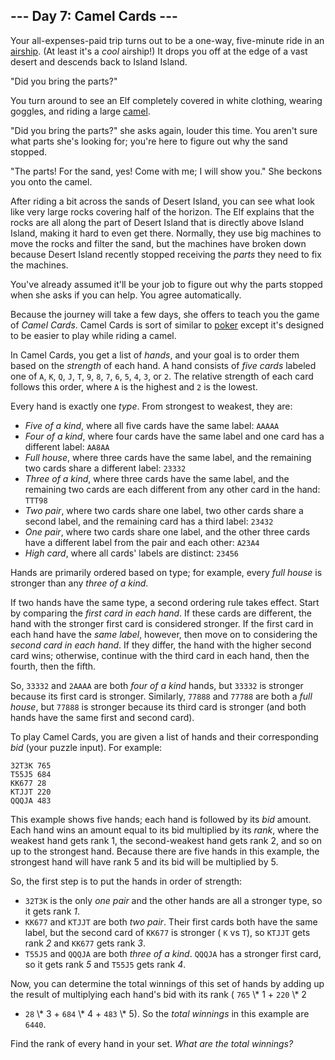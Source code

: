 ## \-\-\- Day 7: Camel Cards ---

Your all-expenses-paid trip turns out to be a one-way, five-minute ride in an
[airship](https://en.wikipedia.org/wiki/Airship). (At least it's a _cool_
airship!) It drops you off at the edge of a vast desert and descends back to
Island Island.

"Did you bring the parts?"

You turn around to see an Elf completely covered in white clothing, wearing
goggles, and riding a large [camel](https://en.wikipedia.org/wiki/Dromedary).

"Did you bring the parts?" she asks again, louder this time. You aren't sure
what parts she's looking for; you're here to figure out why the sand stopped.

"The parts! For the sand, yes! Come with me; I will show you." She beckons you
onto the camel.

After riding a bit across the sands of Desert Island, you can see what look
like very large rocks covering half of the horizon. The Elf explains that the
rocks are all along the part of Desert Island that is directly above Island
Island, making it hard to even get there. Normally, they use big machines to
move the rocks and filter the sand, but the machines have broken down because
Desert Island recently stopped receiving the _parts_ they need to fix the
machines.

You've already assumed it'll be your job to figure out why the parts stopped
when she asks if you can help. You agree automatically.

Because the journey will take a few days, she offers to teach you the game of
_Camel Cards_. Camel Cards is sort of similar to
[poker](https://en.wikipedia.org/wiki/List_of_poker_hands) except it's designed
to be easier to play while riding a camel.

In Camel Cards, you get a list of _hands_, and your goal is to order them based
on the _strength_ of each hand. A hand consists of _five cards_ labeled one of
`A`, `K`, `Q`, `J`, `T`, `9`, `8`, `7`, `6`, `5`, `4`, `3`, or `2`. The
relative strength of each card follows this order, where `A` is the highest and
`2` is the lowest.

Every hand is exactly one _type_. From strongest to weakest, they are:

- _Five of a kind_, where all five cards have the same label: `AAAAA`
- _Four of a kind_, where four cards have the same label and one card has a
  different label: `AA8AA`
- _Full house_, where three cards have the same label, and the remaining two
  cards share a different label: `23332`
- _Three of a kind_, where three cards have the same label, and the remaining
  two cards are each different from any other card in the hand: `TTT98`
- _Two pair_, where two cards share one label, two other cards share a second
  label, and the remaining card has a third label: `23432`
- _One pair_, where two cards share one label, and the other three cards have a
  different label from the pair and each other: `A23A4`
- _High card_, where all cards' labels are distinct: `23456`

Hands are primarily ordered based on type; for example, every _full house_ is
stronger than any _three of a kind_.

If two hands have the same type, a second ordering rule takes effect. Start by
comparing the _first card in each hand_. If these cards are different, the hand
with the stronger first card is considered stronger. If the first card in each
hand have the _same label_, however, then move on to considering the _second
card in each hand_. If they differ, the hand with the higher second card wins;
otherwise, continue with the third card in each hand, then the fourth, then the
fifth.

So, `33332` and `2AAAA` are both _four of a kind_ hands, but `33332` is
stronger because its first card is stronger. Similarly, `77888` and `77788` are
both a _full house_, but `77888` is stronger because its third card is stronger
(and both hands have the same first and second card).

To play Camel Cards, you are given a list of hands and their corresponding
_bid_ (your puzzle input). For example:

```
32T3K 765
T55J5 684
KK677 28
KTJJT 220
QQQJA 483

```

This example shows five hands; each hand is followed by its _bid_ amount. Each
hand wins an amount equal to its bid multiplied by its _rank_, where the
weakest hand gets rank 1, the second-weakest hand gets rank 2, and so on up to
the strongest hand. Because there are five hands in this example, the strongest
hand will have rank 5 and its bid will be multiplied by 5.

So, the first step is to put the hands in order of strength:

- `32T3K` is the only _one pair_ and the other hands are all a stronger type,
  so it gets rank _1_.
- `KK677` and `KTJJT` are both _two pair_. Their first cards both have the same
  label, but the second card of `KK677` is stronger ( `K` vs `T`), so `KTJJT`
  gets rank _2_ and `KK677` gets rank _3_.
- `T55J5` and `QQQJA` are both _three of a kind_. `QQQJA` has a stronger first
  card, so it gets rank _5_ and `T55J5` gets rank _4_.

Now, you can determine the total winnings of this set of hands by adding up the
result of multiplying each hand's bid with its rank ( `765` \\* 1 + `220` \\* 2
+ `28` \\* 3 + `684` \\* 4 + `483` \\* 5). So the _total winnings_ in this
example are `6440`.

Find the rank of every hand in your set. _What are the total winnings?_
